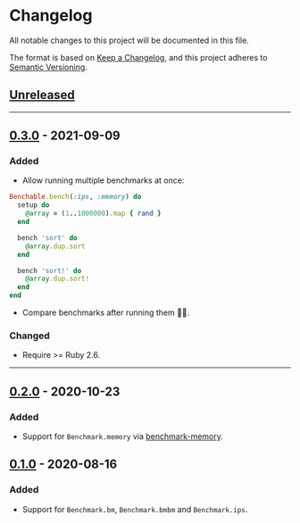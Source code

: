 # Changelog

All notable changes to this project will be documented in this file.

The format is based on [Keep a Changelog](https://keepachangelog.com/en/1.0.0/),
and this project adheres to [Semantic Versioning](https://semver.org/spec/v2.0.0.html).

## [Unreleased]
---

## [0.3.0] - 2021-09-09

### Added

- Allow running multiple benchmarks at once:

```ruby
Benchable.bench(:ips, :memory) do
  setup do
    @array = (1..1000000).map { rand }
  end

  bench 'sort' do
    @array.dup.sort
  end

  bench 'sort!' do
    @array.dup.sort!
  end
end
```

- Compare benchmarks after running them 🤦‍♂️.

### Changed

- Require >= Ruby 2.6.

<!-- ### Removed -->
---

## [0.2.0] - 2020-10-23

### Added
- Support for `Benchmark.memory` via [benchmark-memory](https://github.com/michaelherold/benchmark-memory).

[unreleased]: https://github.com/MatheusRich/benchable/compare/v0.2.0...HEAD
[0.2.0]: https://github.com/MatheusRich/benchable/releases/tag/v0.2.0

## [0.1.0] - 2020-08-16

### Added
- Support for `Benchmark.bm`, `Benchmark.bmbm` and `Benchmark.ips`.

[unreleased]: https://github.com/MatheusRich/benchable/compare/v0.3.0...HEAD
[0.1.0]: https://github.com/MatheusRich/benchable/releases/tag/v0.1.0
[0.2.0]: https://github.com/MatheusRich/benchable/releases/tag/v0.2.0
[0.3.0]: https://github.com/MatheusRich/benchable/releases/tag/v0.3.0